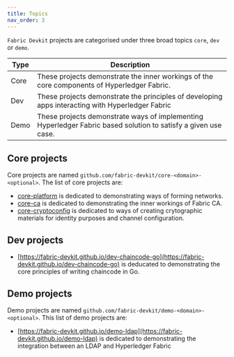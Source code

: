 ```yaml
---
title: Topics
nav_order: 3
---
```


`Fabric Devkit` projects are categorised under three broad topics `core`, `dev` or `demo`.

| Type | Description |
| --- | --- |
| Core | These projects demonstrate the inner workings of the core components of Hyperledger Fabric. |
| Dev | These projects  demonstrate the principles of developing apps interacting with Hyperledger Fabric|
| Demo | These projects demonstrate ways of implementing Hyperledger Fabric based solution to satisfy a given use case. |

## Core projects

Core projects are named `github.com/fabric-devkit/core-<domain>-<optional>`. The list of core projects are:

* [core-platform](https://fabric-devkit.github.io/core-platform) is dedicated to demonstrating ways of forming networks.
* [core-ca](https://fabric-devkit.github.io/core-ca/) is dedicated to demonstrating the inner workings of Fabric CA.
* [core-cryptoconfig](https://fabric-devkit.github.io/core-cryptoconfig/) is dedicated to ways of creating crytographic materials for identity purposes and channel configuration.

## Dev projects

* [https://fabric-devkit.github.io/dev-chaincode-go](https://fabric-devkit.github.io/dev-chaincode-go) is deducated to demonstrating the core principles of writing chaincode in Go.

## Demo projects

Demo projects are named `github.com/fabric-devkit/demo-<domain>-<optional>`. This list of demo projects are:

* [https://fabric-devkit.github.io/demo-ldap](https://fabric-devkit.github.io/demo-ldap) is dedicated to demonstrating the integration between an LDAP and Hyperledger Fabric